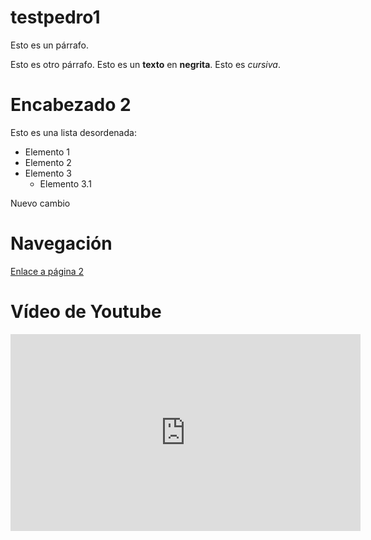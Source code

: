 # testpedro1

Esto es un párrafo.

Esto es otro párrafo. Esto es un __texto__ en **negrita**. Esto es *cursiva*.

# Encabezado 2

Esto es una lista desordenada:
* Elemento 1
* Elemento 2
* Elemento 3
  * Elemento 3.1
  
Nuevo cambio

# Navegación
[Enlace a página 2](pagina2.md)


# Vídeo de Youtube
<iframe width="560" height="315" src="https://www.youtube.com/embed/fe6HBw1y6bA" frameborder="0" allow="accelerometer; autoplay; clipboard-write; encrypted-media; gyroscope; picture-in-picture" allowfullscreen></iframe>
